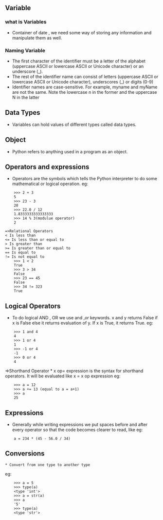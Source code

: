## Variable
### what is Variables

   * Container of date , we need some way of storing any information and manipulate them as well.
### Naming Variable
   * The first character of the identifier must be a letter of the alphabet (uppercase ASCII or lowercase ASCII or Unicode character) 			or an underscore (_).
   * The rest of the identifier name can consist of letters (uppercase ASCII or lowercase ASCII or Unicode character), underscores (_) 			or digits (0-9)
   * Identifier names are case-sensitive. For example, myname and myName are not the same. Note the lowercase n in the former and the 			uppercase N in the latter
## Data Types
   * Variables can hold values of different types called data types.
## Object
   * Python refers to anything used in a program as an object.
## Operators and expressions
   * Operators are the symbols which tells the Python interpreter to do some mathematical or logical operation. 
eg:
```
	>>> 2 + 3
	5
	>>> 23 - 3
	20
	>>> 22.0 / 12
	1.8333333333333333
	>>> 14 % 3(modulue operator)
	2
```
```
=>Relational Operators
< Is less than
<= Is less than or equal to
> Is greater than
>= Is greater than or equal to
== Is equal to
!= Is not equal to
	>>> 1 < 2
	True	
	>>> 3 > 34	
	False
	>>> 23 == 45
	False
	>>> 34 != 323
	True
```
## Logical Operators
   * To do logical AND , OR we use and ,*or* keywords. x and y returns False if x is False else it returns evaluation of y. If x is True, it returns True.
eg:
```
	>>> 1 and 4
	4
	>>> 1 or 4
	1
	>>> -1 or 4
	-1
	>>> 0 or 4
	4
```
=>Shorthand Operator
    * x op= expression is the syntax for shorthand operators. It will be evaluated like x = x op expression
eg:
```
	>>> a = 12
	>>> a += 13 (equal to a = a+1)
	>>> a
	25
```
## Expressions
   * Generally while writing expressions we put spaces before and after every operator so that the code becomes clearer to read, like
eg:
```
	a = 234 * (45 - 56.0 / 34)
```
## Conversions
    * Convert from one type to another type
eg:
```
	>>> a = 5
	>>> type(a)
	<type 'int'>
	>>> a = str(a)
	>>> a
	'5'
	>>> type(a)
	<type 'str'>
```

	 






